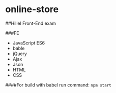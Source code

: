 # online-store
##Hillel Front-End exam

###FE
* JavaScript ES6
* bable
* jQuery
* Ajax
* Json
* HTML
* CSS

####For build with babel run command: 
`npm start`
